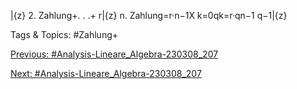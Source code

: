 |{z}
2. Zahlung+. . .+ r|{z}
n. Zahlung=r·n−1X
k=0qk=r·qn−1
q−1|{z}

   Tags & Topics:
   #Zahlung+

[Previous: #Analysis-Lineare_Algebra-230308_207](Analysis-Lineare_Algebra-230308_207.md)

[Next: #Analysis-Lineare_Algebra-230308_207](Analysis-Lineare_Algebra-230308_207.md)